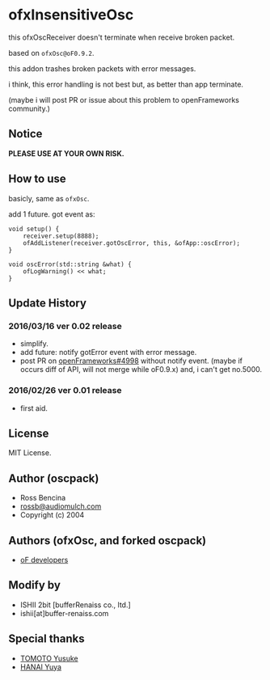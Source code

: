 # ofxInsensitiveOsc

this ofxOscReceiver doesn't terminate when receive broken packet.

based on `ofxOsc@oF0.9.2`.

this addon trashes broken packets with error messages.

i think, this error handling is not best but, as better than app terminate.

(maybe i will post PR or issue about this problem to openFrameworks community.)

## Notice

**PLEASE USE AT YOUR OWN RISK.**

## How to use

basicly, same as `ofxOsc`.

add 1 future.
got event as:

```
void setup() {
    receiver.setup(8888);
    ofAddListener(receiver.gotOscError, this, &ofApp::oscError);
}

void oscError(std::string &what) {
    ofLogWarning() << what;
}
```

## Update History

### 2016/03/16 ver 0.02 release

* simplify.
* add future: notify gotError event with error message.
* post PR on [openFrameworks#4998](https://github.com/openframeworks/openFrameworks/pull/4998) without notify event. (maybe if occurs diff of API, will not merge while oF0.9.x) and, i can't get no.5000.

### 2016/02/26 ver 0.01 release

* first aid.

## License

MIT License.

## Author (oscpack)

* Ross Bencina 
* rossb@audiomulch.com
* Copyright (c) 2004

## Authors (ofxOsc, and forked oscpack)

* [oF developers](https://github.com/openframeworks/openFrameworks)

## Modify by

* ISHII 2bit [bufferRenaiss co., ltd.]
* ishii[at]buffer-renaiss.com

## Special thanks

* [TOMOTO Yusuke](https://github.com/yusuketomoto)
* [HANAI Yuya](https://github.com/hanasaan)


